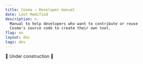 ```yaml
---
title: Cosma — Developer manual
date: Last Modified
description: >-
  Manual to help developers who want to contribute or reuse
  Cosma's source code to create their own tool.
flag: en
layout: doc
tags: dev
---
```


🚧 Under construction 🚧

